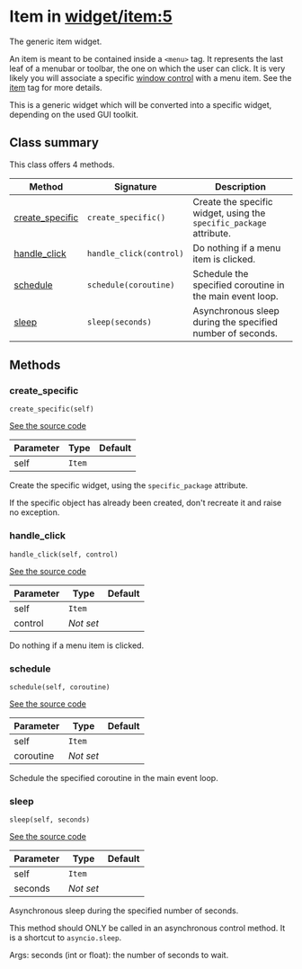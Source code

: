 # Item in [widget/item:5](../raw/widget/item.html#L5)

The generic item widget.

An item is meant to be contained inside a `<menu>` tag.  It represents
the last leaf of a menubar or toolbar, the one on which the user
can click.  It is very likely you will associate a specific
[window control](/control/overview.md) with a menu item.  See the
[item](/layout/tag/item.md) tag for more details.

This is a generic widget which will be converted into a specific widget,
depending on the used GUI toolkit.

## Class summary

This class offers 4 methods.

| Method | Signature | Description |
| ------ | --------- | ----------- |
| [create_specific](#create_specific) | `create_specific()` | Create the specific widget, using the `specific_package` attribute. |
| [handle_click](#handle_click) | `handle_click(control)` | Do nothing if a menu item is clicked. |
| [schedule](#schedule) | `schedule(coroutine)` | Schedule the specified coroutine in the main event loop. |
| [sleep](#sleep) | `sleep(seconds)` | Asynchronous sleep during the specified number of seconds. |

## Methods

### create_specific

`create_specific(self)`

[See the source code](../raw/widget/item.html#L30)

| Parameter | Type | Default |
| --------- | ---- | ------- |
| self | `Item` |  |

Create the specific widget, using the `specific_package` attribute.

If the specific object has already been created, don't recreate it and
raise no exception.

### handle_click

`handle_click(self, control)`

[See the source code](../raw/widget/item.html#L37)

| Parameter | Type | Default |
| --------- | ---- | ------- |
| self | `Item` |  |
| control | *Not set* |  |

Do nothing if a menu item is clicked.

### schedule

`schedule(self, coroutine)`

[See the source code](../raw/widget/item.html#L75)

| Parameter | Type | Default |
| --------- | ---- | ------- |
| self | `Item` |  |
| coroutine | *Not set* |  |

Schedule the specified coroutine in the main event loop.

### sleep

`sleep(self, seconds)`

[See the source code](../raw/widget/item.html#L79)

| Parameter | Type | Default |
| --------- | ---- | ------- |
| self | `Item` |  |
| seconds | *Not set* |  |

Asynchronous sleep during the specified number of seconds.

This method should ONLY be called in an asynchronous control method.
It is a shortcut to `asyncio.sleep`.

Args:
    seconds (int or float): the number of seconds to wait.